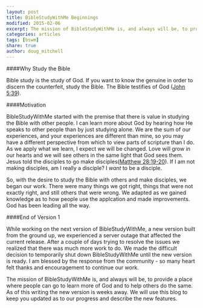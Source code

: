 ```yaml
---
layout: post
title: BibleStudyWithMe Beginnings
modified: 2015-02-06
excerpt: The mission of BibleStudyWithMe is, and always will be, to provide a place where people can go to learn more of God and to help others do the same. 
categories: articles
tags: [bswm]
share: true
author: doug_mitchell
---
```




####Why Study the Bible

Bible study is the study of God. If you want to know the genuine in order to discern the counterfeit, study the Bible. The Bible testifies of God ([John 5:39](https://www.biblegateway.com/passage/?search=john+5%3A39&version=NKJV)).

####Motivation

BibleStudyWithMe started with the premise that there is value in studying the Bible with other people. I can learn more about God by hearing how He speaks to other people than by just studying alone. We are the sum of our experiences, and your experiences are different than mine, so you may have a different perspective from which to view parts of scripture than I do. As we apply what we learn, I expect we will be changed. Love will grow in our hearts and we will see others in the same light that God sees them. Jesus told the disciples to go make disciples([Matthew 28:19-20](https://www.biblegateway.com/passage/?search=Matthew+28%3A19-20&version=NKJV)). If I am not making disciples, am I really a disciple? I *want* to be a disciple.

So, with the desire to study the Bible with others and make disciples, we began our work. There were many things we got right, things that were not exactly right, and still others that were wrong. We adapted as we gained knowledge as to how people use the applcation and made improvements. God has been leading all the way.

####End of Version 1

While working on the next version of BibleStudyWithMe, a new version built from the ground up, we experienced a server outage that affected the current release. After a couple of days trying to resolve the issues we realized that there was much more work to do. We made the difficult decision to temporarily shut down BibleStudyWithMe until the new version is ready. I am blessed by the response from the community - so many heart felt thanks and encouragement to continue our work. 

The mission of BibleStudyWithMe is, and always will be, to provide a place where people can go to learn more of God and to help others do the same. As of this writing the new version is weeks away. We will use this blog to keep you updated as to our progress and describe the new features.




